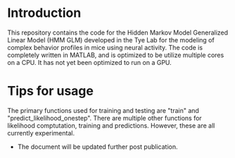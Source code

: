 # Introduction
This repository contains the code for the Hidden Markov Model Generalized Linear Model (HMM GLM) developed in the Tye Lab for the modeling of complex behavior profiles in mice using neural activity. The code is completely written in MATLAB, and is optimized to be utilize multiple cores on a CPU. It has not yet been optimized to run on a GPU.

# Tips for usage
The primary functions used for training and testing are "train" and "predict_likelihood_onestep". There are multiple other functions for likelihood comptutation, training and predictions. However, these are all currently experimental.

- The document will be updated further post publication.
